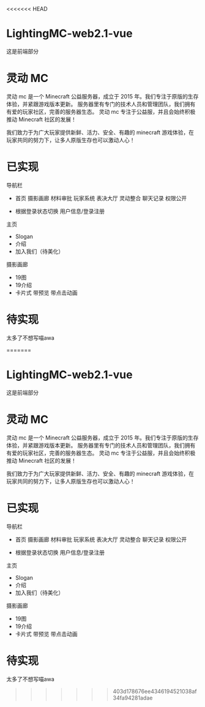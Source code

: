 <<<<<<< HEAD
# LightingMC-web2.1-vue

这是前端部分
# 灵动 MC

灵动 mc 是一个 Minecraft 公益服务器，成立于 2015 年。我们专注于原版的生存体验，并紧跟游戏版本更新。
服务器里有专门的技术人员和管理团队，我们拥有有爱的玩家社区，完善的服务器生态。
灵动 mc 专注于公益服，并且会始终积极推动 Minecraft 社区的发展！

我们致力于为广大玩家提供新鲜、活力、安全、有趣的 minecraft 游戏体验，在玩家共同的努力下，让多人原版生存也可以激动人心！

# 已实现

导航栏
- 首页 摄影画廊 材料审批 玩家系统 表决大厅 灵动整合 聊天记录 权限公开

- 根据登录状态切换 用户信息/登录注册

主页
- Slogan
- 介绍
- 加入我们（待美化）

摄影画廊
- 19图 
- 19介绍
- 卡片式 带预览 带点击动画

# 待实现

太多了不想写喵awa


=======
# LightingMC-web2.1-vue

这是前端部分
# 灵动 MC

灵动 mc 是一个 Minecraft 公益服务器，成立于 2015 年。我们专注于原版的生存体验，并紧跟游戏版本更新。
服务器里有专门的技术人员和管理团队，我们拥有有爱的玩家社区，完善的服务器生态。
灵动 mc 专注于公益服，并且会始终积极推动 Minecraft 社区的发展！

我们致力于为广大玩家提供新鲜、活力、安全、有趣的 minecraft 游戏体验，在玩家共同的努力下，让多人原版生存也可以激动人心！

# 已实现

导航栏
- 首页 摄影画廊 材料审批 玩家系统 表决大厅 灵动整合 聊天记录 权限公开

- 根据登录状态切换 用户信息/登录注册

主页
- Slogan
- 介绍
- 加入我们（待美化）

摄影画廊
- 19图 
- 19介绍
- 卡片式 带预览 带点击动画

# 待实现

太多了不想写喵awa


>>>>>>> 403d178676ee4346194521038af34fa94281adae
